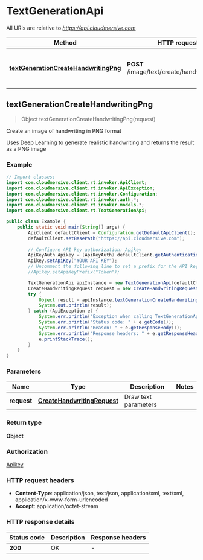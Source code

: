 # TextGenerationApi

All URIs are relative to *https://api.cloudmersive.com*

| Method | HTTP request | Description |
|------------- | ------------- | -------------|
| [**textGenerationCreateHandwritingPng**](TextGenerationApi.md#textGenerationCreateHandwritingPng) | **POST** /image/text/create/handwriting/png | Create an image of handwriting in PNG format |



## textGenerationCreateHandwritingPng

> Object textGenerationCreateHandwritingPng(request)

Create an image of handwriting in PNG format

Uses Deep Learning to generate realistic handwriting and returns the result as a PNG image

### Example

```java
// Import classes:
import com.cloudmersive.client.rt.invoker.ApiClient;
import com.cloudmersive.client.rt.invoker.ApiException;
import com.cloudmersive.client.rt.invoker.Configuration;
import com.cloudmersive.client.rt.invoker.auth.*;
import com.cloudmersive.client.rt.invoker.models.*;
import com.cloudmersive.client.rt.TextGenerationApi;

public class Example {
    public static void main(String[] args) {
        ApiClient defaultClient = Configuration.getDefaultApiClient();
        defaultClient.setBasePath("https://api.cloudmersive.com");
        
        // Configure API key authorization: Apikey
        ApiKeyAuth Apikey = (ApiKeyAuth) defaultClient.getAuthentication("Apikey");
        Apikey.setApiKey("YOUR API KEY");
        // Uncomment the following line to set a prefix for the API key, e.g. "Token" (defaults to null)
        //Apikey.setApiKeyPrefix("Token");

        TextGenerationApi apiInstance = new TextGenerationApi(defaultClient);
        CreateHandwritingRequest request = new CreateHandwritingRequest(); // CreateHandwritingRequest | Draw text parameters
        try {
            Object result = apiInstance.textGenerationCreateHandwritingPng(request);
            System.out.println(result);
        } catch (ApiException e) {
            System.err.println("Exception when calling TextGenerationApi#textGenerationCreateHandwritingPng");
            System.err.println("Status code: " + e.getCode());
            System.err.println("Reason: " + e.getResponseBody());
            System.err.println("Response headers: " + e.getResponseHeaders());
            e.printStackTrace();
        }
    }
}
```

### Parameters


| Name | Type | Description  | Notes |
|------------- | ------------- | ------------- | -------------|
| **request** | [**CreateHandwritingRequest**](CreateHandwritingRequest.md)| Draw text parameters | |

### Return type

**Object**

### Authorization

[Apikey](../README.md#Apikey)

### HTTP request headers

- **Content-Type**: application/json, text/json, application/xml, text/xml, application/x-www-form-urlencoded
- **Accept**: application/octet-stream


### HTTP response details
| Status code | Description | Response headers |
|-------------|-------------|------------------|
| **200** | OK |  -  |

